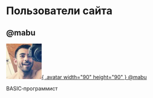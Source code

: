 ﻿# Пользователи сайта

## \@mabu

[ ![Аватар пользователя](/avatars/mabu.90x90.png){ .avatar width="90" height="90" } \@mabu](/users/mabu.htm)

BASIC‐программист
